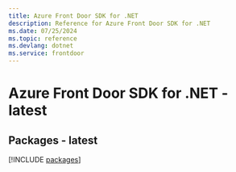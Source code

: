 ```yaml
---
title: Azure Front Door SDK for .NET
description: Reference for Azure Front Door SDK for .NET
ms.date: 07/25/2024
ms.topic: reference
ms.devlang: dotnet
ms.service: frontdoor
---
```

# Azure Front Door SDK for .NET - latest
## Packages - latest
[!INCLUDE [packages](front-door-index.md)]